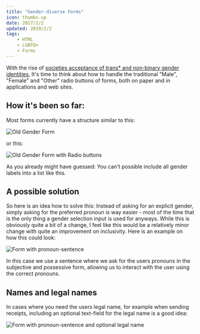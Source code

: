 ```yaml
---
title: "Gender-diverse Forms"
icon: thumbs-up
date: 2017/2/2
updated: 2019/2/2
tags:
    - HTML
    - LGBTQ+
    - Forms
---
```


With the rise of [societies acceptance of trans\* and non-binary gender identities](https://twitter.com/NatGeo/status/809800514791677952),
It's time to think about how to handle the traditional "Male", "Female" and "Other" radio buttons of forms, both on paper and in applications and web sites.

<!-- more -->

## How it's been so far:

Most forms currently have a structure similar to this:

![Old Gender Form](form_old_1.png)

or this:

![Old Gender Form with Radio buttons](form_old_2.png)

As you already might have guessed: You can't possible include all gender labels into a list like this.

## A possible solution

So here is an idea how to solve this:
Instead of asking for an explicit gender, simply asking for the preferred pronoun is way easier - most of the time that is the only thing a gender selection input is used for anyways. While this is obviously quite a bit of a change, I feel like this would be a relatively minor change with quite an improvement on inclusivity.
Here is an example on how this could look:

![Form with pronoun-sentence](form_new_1.png)

In this case we use a sentence where we ask for the users pronouns in the subjective and possessive form,
allowing us to interact with the user using the correct pronouns.

## Names and legal names

In cases where you need the users legal name, for example when sending receipts,
including an optional text-field for the legal name is a good idea:

![Form with pronoun-sentence and optional legal name](form_new_2.png)

